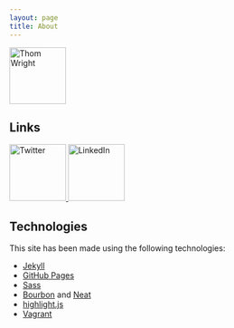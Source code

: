 ```yaml
---
layout: page
title: About
---
```


<img class="img-circle round-icon" height="100" width="100" alt="Thom Wright" src="//www.gravatar.com/avatar/b5c94d56e4e52feeb6d6568c8450a6a0?s=100&amp;r=pg">

## Links

<a href="//twitter.com/ThomWright0" target="/blank">
  <img class="img-circle round-icon" height="100" width="100" alt="Twitter" src="{{ site.baseurl }}/public/imgs/twitter.svg">
</a>
<a href="//www.linkedin.com/in/thomwright0/" target="_blank">
  <img class="img-circle round-icon" height="100" width="100" alt="LinkedIn" src="{{ site.baseurl }}/public/imgs/linkedin.svg">
</a>
<a class="round-icon mega-octicon octicon-mark-github" href="//github.com/ThomWright" target="_blank"></a>

## Technologies
This site has been made using the following technologies:

- [Jekyll](http://jekyllrb.com/)
- [GitHub Pages](https://pages.github.com/)
- [Sass](http://sass-lang.com/)
- [Bourbon](http://bourbon.io/) and [Neat](http://neat.bourbon.io/)
- [highlight.js](https://highlightjs.org/)
- [Vagrant](https://www.vagrantup.com/)
